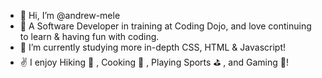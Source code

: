 - 👋 Hi, I’m @andrew-mele
- 👀 A Software Developer in training at Coding Dojo, and love continuing to learn & having fun with coding.
- 🌱 I’m currently studying more in-depth CSS, HTML & Javascript!
- ✌️ I enjoy Hiking 🌄 , Cooking 🍗 , Playing Sports ⛳️ , and Gaming 👾!
<!---
andrew-mele/andrew-mele is a ✨ special ✨ repository because its `README.md` (this file) appears on your GitHub profile.
You can click the Preview link to take a look at your changes.
--->

